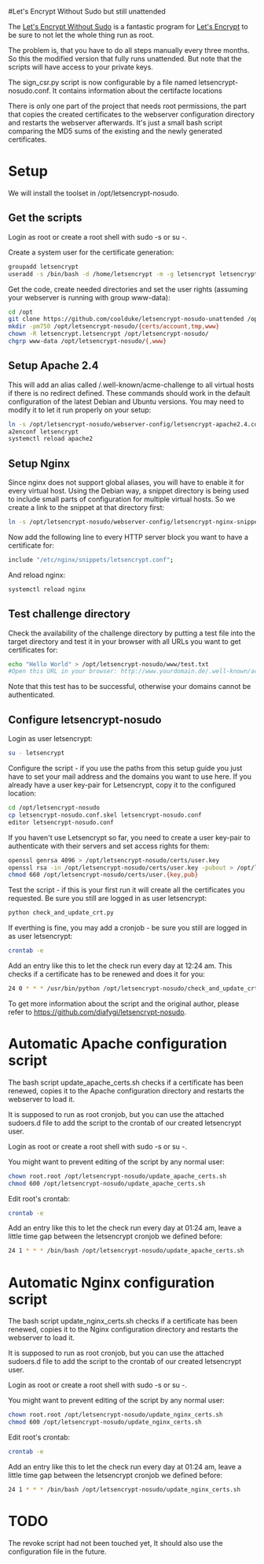 #Let's Encrypt Without Sudo but still unattended

The [Let's Encrypt Without Sudo](https://github.com/diafygi/letsencrypt-nosudo)
is a fantastic program for [Let's Encrypt](https://letsencrypt.org/) to be sure
to not let the whole thing run as root.

The problem is, that you have to do all steps manually every three months. So this
the modified version that fully runs unattended. But note that the scripts will
have access to your private keys.

The sign_csr.py script is now configurable by a file named letsencrypt-nosudo.conf.
It contains information about the certifacte locations

There is only one part of the project that needs root permissions, the part that
copies the created certificates to the webserver configuration directory and restarts
the webserver afterwards. It's just a small bash script comparing the MD5 sums of
the existing and the newly generated certificates.

# Setup
We will install the toolset in /opt/letsencrypt-nosudo.

## Get the scripts
Login as root or create a root shell with sudo -s or su -.

Create a system user for the certificate generation:
```bash
groupadd letsencrypt
useradd -s /bin/bash -d /home/letsencrypt -m -g letsencrypt letsencrypt
```

Get the code, create needed directories and set the user rights (assuming your
webserver is running with group www-data):
```bash
cd /opt
git clone https://github.com/coolduke/letsencrypt-nosudo-unattended /opt/letsencrypt-nosudo
mkdir -pm750 /opt/letsencrypt-nosudo/{certs/account,tmp,www}
chown -R letsencrypt.letsencrypt /opt/letsencrypt-nosudo/
chgrp www-data /opt/letsencrypt-nosudo/{,www}
```

## Setup Apache 2.4
This will add an alias called
/.well-known/acme-challenge to all virtual hosts if there is no redirect defined.
These commands should work in the default configuration of the latest Debian and Ubuntu
versions. You may need to modify it to let it run properly on your setup:
```bash
ln -s /opt/letsencrypt-nosudo/webserver-config/letsencrypt-apache2.4.conf /etc/apache2/conf-available/letsencrypt.conf
a2enconf letsencrypt
systemctl reload apache2
```

## Setup Nginx
Since nginx does not support global aliases, you will have to enable it for every virtual host.
Using the Debian way, a snippet directory is being used to include small parts of configuration
for multiple virtual hosts. So we create a link to the snippet at that directory first:
```bash
ln -s /opt/letsencrypt-nosudo/webserver-config/letsencrypt-nginx-snippet.conf /etc/nginx/snippets/letsencrypt.conf
```
Now add the following line to every HTTP server block you want to have a certificate for:
```bash
include "/etc/nginx/snippets/letsencrypt.conf";
```
And reload nginx:
```bash
systemctl reload nginx
```

## Test challenge directory
Check the availability of the challenge directory by putting a test file into the target
directory and test it in your browser with all URLs you want to get certificates for:
```bash
echo "Hello World" > /opt/letsencrypt-nosudo/www/test.txt
#Open this URL in your browser: http://www.yourdomain.de/.well-known/acme-challenge/test.txt
```
Note that this test has to be successful, otherwise your domains cannot be authenticated.

## Configure letsencrypt-nosudo
Login as user letsencrypt:
```bash
su - letsencrypt
```

Configure the script - if you use the paths from this setup guide you just have to
set your mail address and the domains you want to use here. If you already have a user
key-pair for Letsencrypt, copy it to the configured location:
```bash
cd /opt/letsencrypt-nosudo
cp letsencrypt-nosudo.conf.skel letsencrypt-nosudo.conf
editor letsencrypt-nosudo.conf
```

If you haven't use Letsencrypt so far, you need to create a user key-pair to authenticate
with their servers and set access rights for them:
```bash
openssl genrsa 4096 > /opt/letsencrypt-nosudo/certs/user.key
openssl rsa -in /opt/letsencrypt-nosudo/certs/user.key -pubout > /opt/letsencrypt-nosudo/certs/user.pub
chmod 660 /opt/letsencrypt-nosudo/certs/user.{key,pub}
```

Test the script - if this is your first run it will create all the certificates you requested.
Be sure you still are logged in as user letsencrypt:
```bash
python check_and_update_crt.py
```

If everthing is fine, you may add a cronjob - be sure you still are logged in as user letsencrypt:
```bash
crontab -e
```
Add an entry like this to let the check run every day at 12:24 am. This checks if a certificate has
to be renewed and does it for you:
```bash
24 0 * * * /usr/bin/python /opt/letsencrypt-nosudo/check_and_update_crt.py > /dev/null
```
To get more information about the script and the original author, please refer to https://github.com/diafygi/letsencrypt-nosudo.

# Automatic Apache configuration script
The bash script update_apache_certs.sh checks if a certificate has been renewed,
copies it to the Apache configuration directory and restarts the webserver to load it.

It is supposed to run as root cronjob, but you can use the attached sudoers.d file to add the script
to the crontab of our created letsencrypt user.

Login as root or create a root shell with sudo -s or su -.

You might want to prevent editing of the script by any normal user:
```bash
chown root.root /opt/letsencrypt-nosudo/update_apache_certs.sh
chmod 600 /opt/letsencrypt-nosudo/update_apache_certs.sh
```

Edit root's crontab:
```bash
crontab -e
```
Add an entry like this to let the check run every day at 01:24 am, leave a little time gap between the
letsencrypt cronjob we defined before:
```bash
24 1 * * * /bin/bash /opt/letsencrypt-nosudo/update_apache_certs.sh
```

# Automatic Nginx configuration script
The bash script update_nginx_certs.sh checks if a certificate has been renewed,
copies it to the Nginx configuration directory and restarts the webserver to load it.

It is supposed to run as root cronjob, but you can use the attached sudoers.d file to add the script
to the crontab of our created letsencrypt user.

Login as root or create a root shell with sudo -s or su -.

You might want to prevent editing of the script by any normal user:
```bash
chown root.root /opt/letsencrypt-nosudo/update_nginx_certs.sh
chmod 600 /opt/letsencrypt-nosudo/update_nginx_certs.sh
```

Edit root's crontab:
```bash
crontab -e
```
Add an entry like this to let the check run every day at 01:24 am, leave a little time gap between the
letsencrypt cronjob we defined before:
```bash
24 1 * * * /bin/bash /opt/letsencrypt-nosudo/update_nginx_certs.sh
```

# TODO
The revoke script had not been touched yet, It should also use the configuration file in the future.
